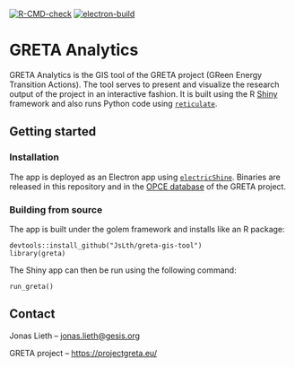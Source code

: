 <!-- badges: start -->

[![R-CMD-check](https://github.com/JsLth/greta-gis-tool/actions/workflows/R-CMD-check.yaml/badge.svg)](https://github.com/JsLth/greta-gis-tool/actions/workflows/R-CMD-check.yaml)
[![electron-build](https://github.com/JsLth/greta-gis-tool/actions/workflows/electron-build.yaml/badge.svg)](https://github.com/JsLth/greta-gis-tool/actions/workflows/electron-build.yaml)

<!-- badges: end -->

# GRETA Analytics

GRETA Analytics is the GIS tool of the GRETA project (GReen Energy Transition Actions). The tool serves to present and visualize the research output of the project in an interactive fashion. It is built using the R [Shiny](https://github.com/rstudio/shiny) framework and also runs Python code using [`reticulate`](https://rstudio.github.io/reticulate/).

## Getting started

### Installation

The app is deployed as an Electron app using [`electricShine`](https://github.com/chasemc/electricShine). Binaries are released in this repository and in the [OPCE database](https://zenodo.org/communities/greta/) of the GRETA project.

### Building from source

The app is built under the golem framework and installs like an R package:

```         
devtools::install_github("JsLth/greta-gis-tool")
library(greta)
```

The Shiny app can then be run using the following command:

```         
run_greta()
```

## Contact

Jonas Lieth – [jonas.lieth\@gesis.org](mailto:jonas.lieth@gesis.org)

GRETA project – <https://projectgreta.eu/>
